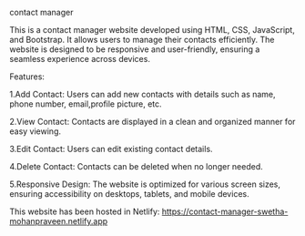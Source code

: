 contact manager

This is a contact manager website developed using HTML, CSS, JavaScript, and Bootstrap.
It allows users to manage their contacts efficiently.
The website is designed to be responsive and user-friendly, ensuring a seamless experience across devices.

Features:

1.Add Contact: Users can add new contacts with details such as name, phone number, email,profile picture, etc.

2.View Contact: Contacts are displayed in a clean and organized manner for easy viewing.

3.Edit Contact: Users can edit existing contact details.

4.Delete Contact: Contacts can be deleted when no longer needed.

5.Responsive Design: The website is optimized for various screen sizes, ensuring accessibility on desktops, tablets, and mobile devices.
        
This website has been hosted in Netlify:
     https://contact-manager-swetha-mohanpraveen.netlify.app
